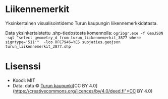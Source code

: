 # Liikennemerkit

Yksinkertainen visualisointidemo Turun kaupungin liikennemerkkidatasta.

Data yksinkertaistettu .shp-tiedostosta komennolla: `ogr2ogr.exe -f GeoJSON -sql "select geometry_d from turun_liikennemerkit_3877 where signtype='511'"  -lco RFC7946=YES suojaties.geojson turun_liikennemerkit_3877.shp`


# Lisenssi
 * Koodi: MIT 
 * Data: data &copy; [Turun kaupunki](http://www.lounaistieto.fi/blog/2016/03/30/turun-kaupungin-liikennemerkit/)[CC BY 4.0](https://creativecommons.org/licences/by/4.0/deed.fi">CC BY 4.0) 